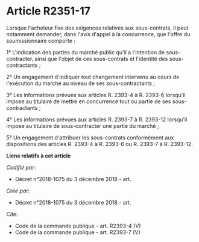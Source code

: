 # Article R2351-17

Lorsque l'acheteur fixe des exigences relatives aux sous-contrats, il peut notamment demander, dans l'avis d'appel à la
concurrence, que l'offre du soumissionnaire comporte : 

1° L'indication des parties du marché public qu'il a l'intention de sous-contracter, ainsi que l'objet de ces sous-contrats
et l'identité des sous-contractants ; 

2° Un engagement d'indiquer tout changement intervenu au cours de l'exécution du marché au niveau de ses sous-contractants ; 

3° Les informations prévues aux articles R. 2393-4 à R. 2393-6 lorsqu'il impose au titulaire de mettre en concurrence tout ou
partie de ses sous-contractants ; 

4° Les informations prévues aux articles R. 2393-7 à R. 2393-12 lorsqu'il impose au titulaire de sous-contracter une partie
du marché ; 

5° Un engagement d'attribuer les sous-contrats conformément aux dispositions des articles R. 2393-4 à R. 2393-6 ou R. 2393-7
à R. 2393-12.

**Liens relatifs à cet article**

_Codifié par_:

  - Décret n°2018-1075 du 3 décembre 2018 - art.

_Créé par_:

  - Décret n°2018-1075 du 3 décembre 2018 - art.

_Cite_:

  - Code de la commande publique - art. R2393-4 (V)
  - Code de la commande publique - art. R2393-7 (V)
